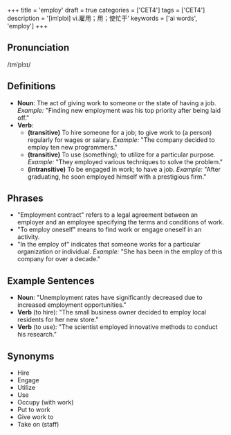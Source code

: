 +++
title = 'employ'
draft = true
categories = ['CET4']
tags = ['CET4']
description = '[imˈplɔi] vi.雇用；用；使忙于'
keywords = ['ai words', 'employ']
+++

## Pronunciation
/ɪmˈplɔɪ/

## Definitions
- **Noun**: The act of giving work to someone or the state of having a job. _Example:_ "Finding new employment was his top priority after being laid off."
- **Verb**: 
  - **(transitive)** To hire someone for a job; to give work to (a person) regularly for wages or salary. _Example:_ "The company decided to employ ten new programmers."
  - **(transitive)** To use (something); to utilize for a particular purpose. _Example:_ "They employed various techniques to solve the problem."
  - **(intransitive)** To be engaged in work; to have a job. _Example:_ "After graduating, he soon employed himself with a prestigious firm."

## Phrases
- "Employment contract" refers to a legal agreement between an employer and an employee specifying the terms and conditions of work.
- "To employ oneself" means to find work or engage oneself in an activity.
- "In the employ of" indicates that someone works for a particular organization or individual. _Example:_ "She has been in the employ of this company for over a decade."

## Example Sentences
- **Noun**: "Unemployment rates have significantly decreased due to increased employment opportunities."
- **Verb** (to hire): "The small business owner decided to employ local residents for her new store."
- **Verb** (to use): "The scientist employed innovative methods to conduct his research."

## Synonyms
- Hire
- Engage
- Utilize
- Use
- Occupy (with work)
- Put to work
- Give work to
- Take on (staff)
